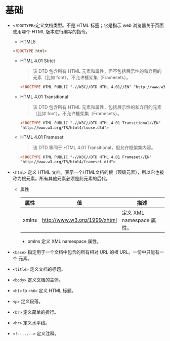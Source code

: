 # 基础

* `<!DOCTYPE>`定义文档类型。不是 HTML 标签；它是指示 web 浏览器关于页面使用哪个 HTML 版本进行编写的指令。
    - HTML5 
    ```html
    <!DOCTYPE html>
    ```
    - HTML 4.01 Strict
      > 该 DTD 包含所有 HTML 元素和属性，但不包括展示性的和弃用的元素（比如 font）。不允许框架集（Framesets）。
        ```html
        <!DOCTYPE HTML PUBLIC "-//W3C//DTD HTML 4.01//EN" "http://www.w3.org/TR/html4/strict.dtd">
        ```
    - HTML 4.01 Transitional
        > 该 DTD 包含所有 HTML 元素和属性，包括展示性的和弃用的元素（比如 font）。不允许框架集（Framesets）。
        ```html
        <!DOCTYPE HTML PUBLIC "-//W3C//DTD HTML 4.01 Transitional//EN" 
        "http://www.w3.org/TR/html4/loose.dtd">
        ```
    - HTML 4.01 Frameset
        > 该 DTD 等同于 HTML 4.01 Transitional，但允许框架集内容。
        ```html
        <!DOCTYPE HTML PUBLIC "-//W3C//DTD HTML 4.01 Frameset//EN" 
        "http://www.w3.org/TR/html4/frameset.dtd">
        ```
* `<html>`	定义 HTML 文档。表示一个HTML文档的根（顶级元素），所以它也被称为根元素。所有其他元素必须是此元素的后代。
    - 属性

        |属性| 值 | 描述|
        |--- | ---| ---|
        |xmlns|http://www.w3.org/1999/xhtml | 定义 XML namespace 属性。|

        + xmlns		定义 XML namespace 属性。
* `<base>` 指定用于一个文档中包含的所有相对 URL 的根 URL。一份中只能有一个 <base> 元素。
    
* `<title>`	定义文档的标题。
* `<body>`	定义文档的主体。
* `<h1>` to `<h6>`	定义 HTML 标题。
* `<p>`	定义段落。
* `<br>`	定义简单的折行。
* `<hr>`	定义水平线。
* `<!--...-->`	定义注释。
